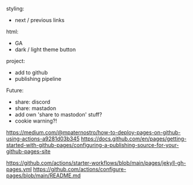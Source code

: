 styling:
- next / previous links

html:
- GA
- dark / light theme button

project:
- add to github
- publishing pipeline


Future:
- share: discord
- share: mastadon
- add own 'share to mastodon' stuff?
- cookie warning?!


https://medium.com/@mpaternostro/how-to-deploy-pages-on-github-using-actions-a9281d03b345
https://docs.github.com/en/pages/getting-started-with-github-pages/configuring-a-publishing-source-for-your-github-pages-site

https://github.com/actions/starter-workflows/blob/main/pages/jekyll-gh-pages.yml
https://github.com/actions/configure-pages/blob/main/README.md
